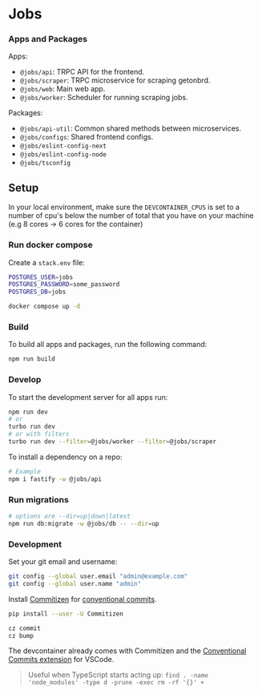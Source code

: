 # Jobs

### Apps and Packages

Apps:
- `@jobs/api`: TRPC API for the frontend.
- `@jobs/scraper`: TRPC microservice for scraping getonbrd.
- `@jobs/web`: Main web app.
- `@jobs/worker`: Scheduler for running scraping jobs.

Packages:
- `@jobs/api-util`: Common shared methods between microservices.
- `@jobs/configs`: Shared frontend configs.
- `@jobs/eslint-config-next`
- `@jobs/eslint-config-node`
- `@jobs/tsconfig`

## Setup

In your local environment, make sure the `DEVCONTAINER_CPUS` is set to a number of cpu's below the number of total
that you have on your machine (e.g 8 cores -> 6 cores for the container)

### Run docker compose

Create a `stack.env` file:

```bash
POSTGRES_USER=jobs
POSTGRES_PASSWORD=some_password
POSTGRES_DB=jobs
```

```bash
docker compose up -d
```

### Build

To build all apps and packages, run the following command:

```bash
npm run build
```

### Develop

To start the development server for all apps run:

```bash
npm run dev
# or
turbo run dev
# or with filters
turbo run dev --filter=@jobs/worker --filter=@jobs/scraper
```

To install a dependency on a repo:

```bash
# Example
npm i fastify -w @jobs/api
```

### Run migrations

```bash
# options are --dir=up|down|latest
npm run db:migrate -w @jobs/db -- --dir=up
```

### Development

Set your git email and username:

```bash
git config --global user.email "admin@example.com"
git config --global user.name "admin"
```

Install [Commitizen](https://github.com/commitizen/cz-cli) for [conventional commits](https://www.conventionalcommits.org/en/v1.0.0/).

```bash
pip install --user -U Commitizen

cz commit
cz bump
```

The devcontainer already comes with Commitizen and the [Conventional Commits extension](https://github.com/vivaxy/vscode-conventional-commits) for VSCode.

> Useful when TypeScript starts acting up: `find . -name 'node_modules' -type d -prune -exec rm -rf '{}' +`
